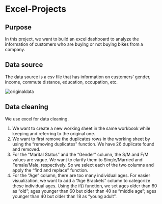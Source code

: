 # Excel-Projects

## **Purpose**<br/>
In this project, we want to build an excel dashboard to analyze the information of customers who are buying or not buying bikes from a company.

## **Data source**<br/>
The data source is a csv file that has information on customers' gender, income, commute distance, education, occupation, etc.

![originaldata](https://user-images.githubusercontent.com/103335114/202567965-a50ac20e-978e-42c8-b5e8-064b9707a60d.png)

## **Data cleaning**<br/>
We use excel for data cleaning.
1. We want to create a new working sheet in the same workbook while keeping and referring to the original one.
2. We want to first remove the duplicates rows in the working sheet by using the “removing duplicates” function. We have 26 duplicate found and removed. 
3.  For the “Marital Status” and the “Gender” column, the S/M and F/M values are vague. We want to clarify them to Single/Married and Female/Male, respectively. So we select each of the two columns and apply the “find and replace” function.
4. For the “Age” column, there are too many individual ages. For easier visualization, we want to add a “Age Brackets” column to categorize these individual ages. Using the if() function, we set ages older than 60 as “old”; ages younger than 60 but older than 40 as “middle age”; ages younger than 40 but older than 18 as “young adult”.

